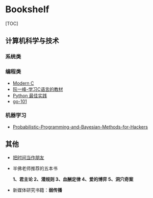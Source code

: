 # Bookshelf

[TOC]

## 计算机科学与技术

### 系统类



### 编程类

* [Modern C](https://modernc.gforge.inria.fr/)
* [阮一峰-学习C语言的教材](http://www.ruanyifeng.com/blog/2011/09/c_programming_language_textbooks.html)
* [Python 最佳实践](https://docs.python-guide.org/)
* [go-101](https://github.com/go101/go101) 

### 机器学习

* [Probabilistic-Programming-and-Bayesian-Methods-for-Hackers](https://github.com/CamDavidsonPilon/Probabilistic-Programming-and-Bayesian-Methods-for-Hackers) 

## 其他

* [把时间当作朋友](https://book.douban.com/subject/3609132/)

* 半佛老师推荐的五本书

  **1、君主论 2、潜规则 3、血酬定律 4、爱的博弈 5、洞穴奇案** 

* 新媒体研究书籍：**弱传播**

